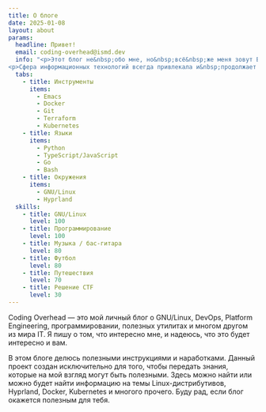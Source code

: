 ```yaml
---
title: О блоге
date: 2025-01-08
layout: about
params:
  headline: Привет!
  email: coding-overhead@ismd.dev
  info: "<p>Этот блог не&nbsp;обо мне, но&nbsp;всё&nbsp;же меня зовут Владимир. Я&nbsp;работаю в&nbsp;крупной IT-компании и&nbsp;имею опыт разработки более 12&nbsp;лет, часть из&nbsp;которых занимался frontend-разработкой, затем больше увлёкся DevOps&rsquo;ом и&nbsp;Platform Engineering.</p>
<p>Сфера информационных технологий всегда привлекала и&nbsp;продолжает привлекать меня. Но&nbsp;кроме неё также есть и&nbsp;другие увлечения, которые можете увидеть слева.</p>"
  tabs:    
    - title: Инструменты
      items:
        - Emacs
        - Docker
        - Git
        - Terraform
        - Kubernetes
    - title: Языки
      items:
        - Python
        - TypeScript/JavaScript
        - Go
        - Bash
    - title: Окружения
      items:
        - GNU/Linux
        - Hyprland
  skills:
    - title: GNU/Linux
      level: 100
    - title: Программирование
      level: 100
    - title: Музыка / бас-гитара
      level: 80
    - title: Футбол
      level: 80
    - title: Путешествия
      level: 70
    - title: Решение CTF
      level: 30  
---
```


Coding Overhead&nbsp;&mdash; это мой личный блог о&nbsp;GNU/Linux, DevOps, Platform Engineering, программировании, полезных утилитах и&nbsp;многом другом из&nbsp;мира IT. Я&nbsp;пишу о&nbsp;том, что интересно мне, и&nbsp;надеюсь, что это будет интересно и&nbsp;вам.

В&nbsp;этом блоге делюсь полезными инструкциями и&nbsp;наработками. Данный проект создан исключительно для того, чтобы передать знания, которые на&nbsp;мой взгляд могут быть полезными. Здесь можно найти или можно будет найти информацию на&nbsp;темы Linux-дистрибутивов, Hyprland, Docker, Kubernetes и&nbsp;многого прочего. Буду рад, если блог окажется полезным для тебя.
